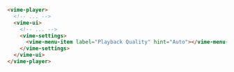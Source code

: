 ```html {6} title="example.html"
<vime-player>
  <!-- ... -->
  <vime-ui>
    <!-- ... -->
    <vime-settings>
      <vime-menu-item label="Playback Quality" hint="Auto"></vime-menu-item>
    </vime-settings>
  </vime-ui>
</vime-player>
```
